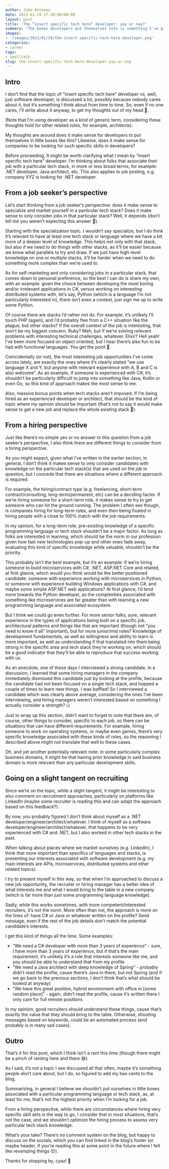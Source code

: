 ```yaml
---
author: João Antunes
date: 2023-01-19 17:30:00+00:00
layout: post
title: 'The “insert specific tech here” developer: yay or nay?'
summary: "The boxes developers put themselves into is something I've given some thought over time. Probably not something folks think about much, but figured I'd write a post about it anyway."
images:
- '/images/2023/01/19/the-insert-specific-tech-here-developer.png'
categories:
- career
tags:
- smalltalk
slug: the-insert-specific-tech-here-developer-yay-or-nay
---
```


## Intro

I don’t find that the topic of “insert specific tech here” developer vs, well, just software developer, is discussed a lot, possibly because nobody cares about it, but it’s something I think about from time to time. So, even if no one cares, I’ll write about it anyway, to get my thoughts out of my head 🙂.

(Note that I’m using developer as a kind of generic term, considering these thoughts hold for other related roles, for example, architects).

My thoughts are around does it make sense for developers to put themselves in little boxes like this? Likewise, does it make sense for companies to be looking for such specific skills in developers?

Before proceeding, It might be worth clarifying what I mean by “insert specific tech here” developer. I’m thinking about folks that associate their job with a particular tech stack, in more or less broad terms, for example: .NET developer, Java architect, etc. This also applies to job posting, e.g. company XYZ is looking for .NET developer.

## From a job seeker’s perspective

Let’s start thinking from a job seeker’s perspective: does it make sense to specialize and market yourself in a particular tech stack? Does it make sense to only consider jobs in that particular stack? Well, it depends (don’t tell me you weren’t expecting this answer 🤣).

Starting with the specialization topic. I wouldn’t say specialize, but I do think it’s relevant to have at least one tech stack or language where we have a bit more of a deeper level of knowledge. This helps not only with that stack, but also if we need to do things with other stacks, as it’ll be easier because we know what parallels to try and draw. If we just have high-level knowledge on one or multiple stacks, it’ll be harder when we need to do something more complex than we’re used to.

As for self-marketing and only considering jobs in a particular stack, that comes down to personal preference, so the best I can do is share my own, with an example: given the choice between developing the most boring and/or irrelevant applications in C#, versus working on interesting distributed systems with, let’s say, Python (which is a language I’m not particularly interested in), there isn’t even a contest, just sign me up to write some Python.

Of course there are stacks I’d rather not do. For example, it’s unlikely I’ll touch PHP (again), and I’d probably flee from a C++ situation like the plague, but other stacks? If the overall context of the job is interesting, that won’t be my biggest concern. Ruby? Meh, but if we’re solving relevant problems with interesting technical challenges, whatever. Elixir? Hell yeah! I’ve been more focused on object oriented, but I hear there’s also fun to be had with functional languages. You get the point 🙂.

Coincidentally (or not), the most interesting job opportunities I’ve come across lately, are exactly the ones where it’s clearly stated “we use language X and Y, but anyone with relevant experience with A, B and C is also welcome”. As an example, if someone is experienced with C#, it’s shouldn’t be particularly difficult to jump into something like Java, Kotlin or even Go, so this kind of approach makes the most sense to me.

Also, massive bonus points when tech stacks aren’t imposed. If I’m being hired as an experienced developer or architect, that should be the kind of topic where my opinion should be important (that’s not to say it would make sense to get a new job and replace the whole existing stack 🤣).

## From a hiring perspective

Just like there’s no simple yes or no answer to this question from a job seeker’s perspective, I also think there are different things to consider from a hiring perspective.

As you might expect, given what I’ve written in the earlier section, in general, I don’t think it makes sense to only consider candidates with knowledge on the particular tech stack(s) that are used on the job in question, but I concede that there are situations where a different approach is required. 

For example, the hiring/contract type (e.g. freelancing, short-term contract/consulting, long-term/permanent, etc) can be a deciding factor. If we’re hiring someone for a short-term role, it makes sense to try to get someone who can hit the ground running. The problem I often see though, is companies hiring for long-term roles, and even then being fixated in hiring people with a close to 100% match with the job requirements.

In my opinion, for a long-term role, pre-existing knowledge of a specific programming language or tech stack shouldn’t be a major factor. As long as folks are interested in learning, which should be the norm in our profession given how fast new technologies pop-up and other ones fade away, evaluating this kind of specific knowledge while valuable, shouldn’t be the priority.

This probably isn’t the best example, but it’s an example: if we’re hiring someone to build microservices with C#, .NET, ASP.NET Core and related, at first glance, which would you think would be the better positioned candidate: someone with experience working with microservices in Python, or someone with experience building Windows applications with C#, and maybe some simple ASP.NET web applications? At first glance, I’d tend more towards the Python developer, as the complexities associated with something like microservices are far greater than with learning a new programming language and associated ecosystem.

But I think we could go even further. For more senior folks, sure, relevant experience in the types of applications being built on a specific job, architectural patterns and things like that are important (though not “you need to know it all” important), but for more junior/mid roles? Knowledge of development fundamentals, as well as willingness and ability to learn is more important, as well as understanding if that translated into them being strong in the specific area and tech stack they’re working on, which should be a good indicator that they’ll be able to reproduce that success working with us.

As an anecdote, one of these days I interviewed a strong candidate. In a discussion, I learned that some hiring managers in the company immediately dismissed this candidate just by looking at the profile, because the candidate had not been focused on a single tech stack, and hopped a couple of times to learn new things. I was baffled! So I interviewed a candidate which was clearly above average, considering the ones I’ve been interviewing, and hiring managers weren’t interested based on something I actually consider a strength? 🤐

Just to wrap up this section, didn’t want to forget to note that there are, of course, other things to consider, specific to each job, so there can be situations that can have different requirements. For example, hiring someone to work on operating systems, or maybe even games, there’s very specific knowledge associated with these kinds of roles, so the reasoning I described above might not translate that well to these cases.

Oh, and yet another potentially relevant note: in some particularly complex business domains, it might be that having prior knowledge in said business domain is more relevant than any particular development skills.

## Going on a slight tangent on recruiting

Since we’re on the topic, while a slight tangent, it might be interesting to also comment on recruitment approaches, particularly on platforms like LinkedIn (maybe some recruiter is reading this and can adapt the approach based on this feedback?).

By now, you probably figured I don’t think about myself as a .NET developer/engineer/architect/whatever. I think of myself as a software developer/engineer/architect/whatever, that happens to be very experienced with C# and .NET, but I also worked in other tech stacks in the past.

When talking about places where we market ourselves (e.g. LinkedIn), I think that more important than specifics of languages and stacks, is presenting our interests associated with software development (e.g. my main interests are APIs, microservices, distributed systems and other related topics).

I try to present myself in this way, so that when I’m approached to discuss a new job opportunity, the recruiter or hiring manager has a better idea of what interests me and what I would bring to the table in a new company (which is far more than just some programming language knowledge).

Sadly, while this works sometimes, with more competent/interested recruiters, it’s not the norm. More often than not, the approach is more on the lines of: have C# or Java or whatever written on the profile? Send message, even if the rest of the job details don’t match the potential candidate’s interests.

I get this kind of things all the time. Some examples:

- “We need a C# developer with more than 3 years of experience” - sure, I have more than 3 years of experience, but if that’s the main requirement, it’s unlikely it’s a role that interests someone like me, and you should be able to understand that from my profile
- “We need a Java architect with deep knowledge of Spring” - probably didn’t read the profile, cause there’s Java in there, but not Spring (and if we go back to the previous sections, I don’t think that’s what should be looked at anyway)
- “We have this great position, hybrid environment with office in [some random place]” - again, didn’t read the profile, cause it’s written there I only care for full remote positions

In my opinion, good recruiters should understand these things, cause that’s exactly the value that they should bring to the table. Otherwise, shooting messages based on keywords, could be an automated process (and probably is in many sad cases).

## Outro

That’s it for this post, which I think isn’t a rant this time (though there might be a pinch of ranting here and there 😅).

As I said, it’s not a topic I see discussed all that often, maybe it’s something people don’t care about, but I do, so figured to add my two cents to the blog.

Summarizing, in general I believe we shouldn’t put ourselves in little boxes associated with a particular programming language or tech stack, as, at least for me, that’s not the highest priority when I’m looking for a job.

From a hiring perspective, while there are circumstances where hiring very specific skill sets is the way to go, I consider that in most situations, that’s not the case, and we shouldn’t optimize the hiring process to assess very particular tech stack knowledge.

What’s your take? There’s no comment system on the blog, but happy to discuss on the socials, which you can find linked in the blog’s footer (or maybe header, if you’re reading this at some point in the future where I felt like revamping things 🙃).

Thanks for stopping by, cyaz! 👋
